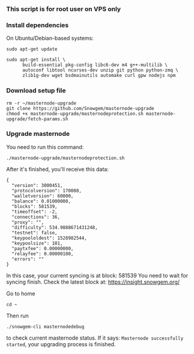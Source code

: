 ### This script is for root user on VPS only

### Install dependencies

On Ubuntu/Debian-based systems:
```
sudo apt-get update
```
```
sudo apt-get install \
      build-essential pkg-config libc6-dev m4 g++-multilib \
      autoconf libtool ncurses-dev unzip git python python-zmq \
      zlib1g-dev wget bsdmainutils automake curl gpw nodejs npm
```

### Download setup file
```
rm -r ~/masternode-upgrade
git clone https://github.com/Snowgem/masternode-upgrade
chmod +x masternode-upgrade/masternodeprotection.sh masternode-upgrade/fetch-params.sh
```

### Upgrade masternode

You need to run this command:
```
./masternode-upgrade/masternodeprotection.sh
```

After it's finished, you'll receive this data:
```
{
  "version": 3000451,
  "protocolversion": 170008,
  "walletversion": 60000,
  "balance": 0.01000000,
  "blocks": 581539,
  "timeoffset": -2,
  "connections": 36,
  "proxy": "",
  "difficulty": 534.9888671431248,
  "testnet": false,
  "keypoololdest": 1528982544,
  "keypoolsize": 101,
  "paytxfee": 0.00000000,
  "relayfee": 0.00000100,
  "errors": ""
}
```

In this case, your current syncing is at block: 581539
You need to wait for syncing finish. Check the latest block at: https://insight.snowgem.org/

Go to home
```
cd ~
```

Then run 
```
./snowgem-cli masternodedebug
```

to check current masternode status.
If it says: ``Masternode successfully started``, your upgrading process is finished.

